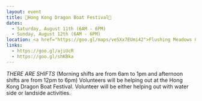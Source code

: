 ```yaml
---
layout: event
title: 🚣Hong Kong Dragon Boat Festival🚣  
dates:
  - Saturday, August 11th (6AM - 6PM)
  - Sunday, August 12th (6AM - 6PM)
location: <a href="https://goo.gl/maps/veSXx7EUmi42">Flushing Meadows Corona Park Boathouse</a>, Queens
links:
  - https://goo.gl/ajiUcR
  - https://goo.gl/shKBka
---
```

*THERE ARE SHIFTS*
(Morning shifts are from 6am to 1pm and afternoon shifts are from 12pm to 6pm)
Volunteers will be helping out at the Hong Kong Dragon Boat Festival. Volunteer will be either helping out with water side or landside activities. 
